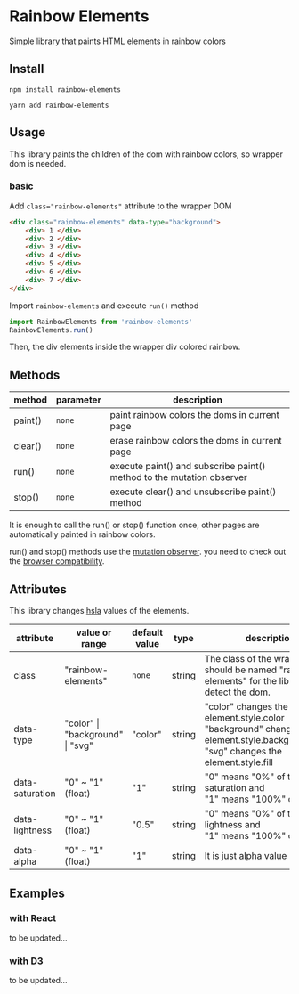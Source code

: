 # Rainbow Elements


Simple library that paints HTML elements in rainbow colors



## Install

```shell
npm install rainbow-elements
```

```shell
yarn add rainbow-elements
```

  

## Usage

This library paints the children of the dom with rainbow colors, so wrapper dom is needed.  

### basic

Add `class="rainbow-elements"` attribute to the wrapper DOM

```html
<div class="rainbow-elements" data-type="background">
    <div> 1 </div>
    <div> 2 </div>
    <div> 3 </div>
    <div> 4 </div>
    <div> 5 </div>
    <div> 6 </div>
    <div> 7 </div>
</div>
```

  

Import `rainbow-elements` and execute `run()` method

```js
import RainbowElements from 'rainbow-elements'
RainbowElements.run()
```

Then, the div elements inside the wrapper div colored rainbow.  

  

## Methods

| method  | parameter | description                                                  |
| ------- | --------- | ------------------------------------------------------------ |
| paint() | `none`    | paint rainbow colors the doms in current page                |
| clear() | `none`    | erase rainbow colors the doms in current page                |
| run()   | `none`    | execute paint() and subscribe paint() method to the mutation observer |
| stop()  | `none`    | execute clear() and unsubscribe paint() method               |

It is enough to call the run() or stop() function once, other pages are automatically painted in rainbow colors.  

run() and stop() methods use the [mutation observer](https://developer.mozilla.org/en-US/docs/Web/API/MutationObserver). you need to check out the [browser compatibility](https://developer.mozilla.org/en-US/docs/Web/API/MutationObserver#browser_compatibility).

  

## Attributes

This library changes [hsla](https://developer.mozilla.org/en-US/docs/Web/CSS/color_value#fully_saturated_colors) values of the elements.

| attribute       | value or range                    | default value | type   | description                                                  |
| --------------- | --------------------------------- | ------------- | ------ | ------------------------------------------------------------ |
| class           | "rainbow-elements"                | `none`        | string | The class of the wrapper dom should be named "rainbow-elements" for the library to detect the dom. |
| data-type       | "color"  \| "background" \| "svg" | "color"       | string | "color" changes the element.style.color<br />"background" changes the element.style.backgroundColor<br />"svg" changes the element.style.fill |
| data-saturation | "0" ~ "1" (float)                 | "1"           | string | "0" means "0%" of the saturation and <br />"1" means "100%" of that. |
| data-lightness  | "0" ~ "1" (float)                 | "0.5"         | string | "0" means "0%" of the lightness and <br />"1" means "100%" of that. |
| data-alpha      | "0" ~ "1" (float)                 | "1"           | string | It is just alpha value                                       |



## Examples

### with React

to be updated...

  

### with D3

to be updated...
